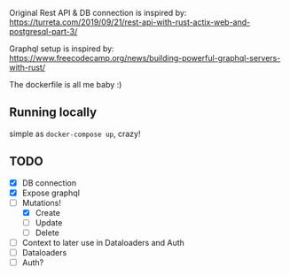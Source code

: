 Original Rest API & DB connection is inspired by:
https://turreta.com/2019/09/21/rest-api-with-rust-actix-web-and-postgresql-part-3/

Graphql setup is inspired by:
https://www.freecodecamp.org/news/building-powerful-graphql-servers-with-rust/

The dockerfile is all me baby :)

## Running locally

simple as `docker-compose up`, crazy!

## TODO

- [x] DB connection
- [x] Expose graphql
- [ ] Mutations!
  - [x] Create
  - [ ] Update
  - [ ] Delete
- [ ] Context to later use in Dataloaders and Auth
- [ ] Dataloaders
- [ ] Auth?
